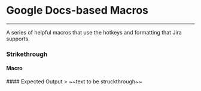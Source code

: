 # Google Docs-based Macros
------
A series of helpful macros that use the hotkeys and formatting that Jira supports.


### Strikethrough
#### Macro
<placeholder URL>
#### Expected Output
> ~~text to be struckthrough~~